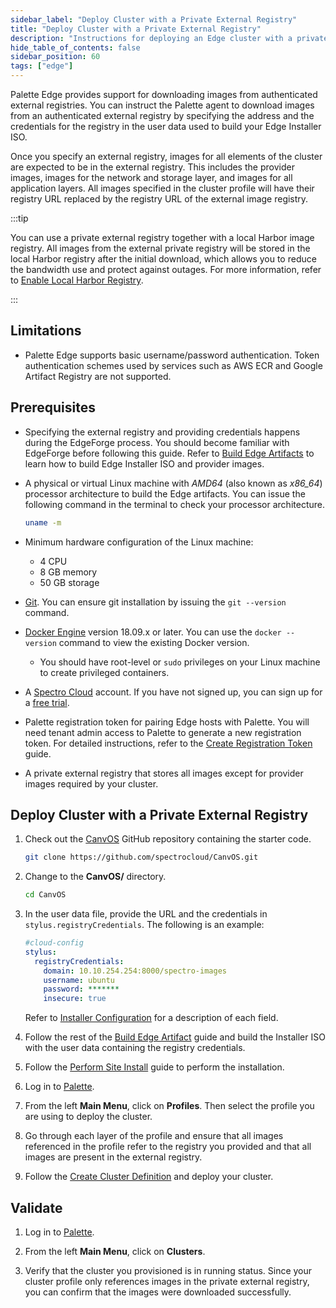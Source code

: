```yaml
---
sidebar_label: "Deploy Cluster with a Private External Registry"
title: "Deploy Cluster with a Private External Registry"
description: "Instructions for deploying an Edge cluster with a private external registry."
hide_table_of_contents: false
sidebar_position: 60
tags: ["edge"]
---
```


Palette Edge provides support for downloading images from authenticated external registries. You can instruct the
Palette agent to download images from an authenticated external registry by specifying the address and the credentials
for the registry in the user data used to build your Edge Installer ISO.

Once you specify an external registry, images for all elements of the cluster are expected to be in the external
registry. This includes the provider images, images for the network and storage layer, and images for all application
layers. All images specified in the cluster profile will have their registry URL replaced by the registry URL of the
external image registry.

:::tip

You can use a private external registry together with a local Harbor image registry. All images from the external
private registry will be stored in the local Harbor registry after the initial download, which allows you to reduce the
bandwidth use and protect against outages. For more information, refer to
[Enable Local Harbor Registry](./local-registry.md).

:::

## Limitations

- Palette Edge supports basic username/password authentication. Token authentication schemes used by services such as
  AWS ECR and Google Artifact Registry are not supported.

## Prerequisites

- Specifying the external registry and providing credentials happens during the EdgeForge process. You should become
  familiar with EdgeForge before following this guide. Refer to
  [Build Edge Artifacts](../../edgeforge-workflow/palette-canvos/palette-canvos.md) to learn how to build Edge Installer
  ISO and provider images.

- A physical or virtual Linux machine with _AMD64_ (also known as _x86_64_) processor architecture to build the Edge
  artifacts. You can issue the following command in the terminal to check your processor architecture.

  ```bash
  uname -m
  ```

- Minimum hardware configuration of the Linux machine:

  - 4 CPU
  - 8 GB memory
  - 50 GB storage

- [Git](https://cli.github.com/manual/installation). You can ensure git installation by issuing the `git --version`
  command.

- [Docker Engine](https://docs.docker.com/engine/install/) version 18.09.x or later. You can use the `docker --version`
  command to view the existing Docker version.
  
  - You should have root-level or `sudo` privileges on your Linux machine to
  create privileged containers.

- A [Spectro Cloud](https://console.spectrocloud.com) account. If you have not signed up, you can sign up for a
  [free trial](https://www.spectrocloud.com/free-tier/).

- Palette registration token for pairing Edge hosts with Palette. You will need tenant admin access to Palette to
  generate a new registration token. For detailed instructions, refer to the
  [Create Registration Token](/clusters/edge/site-deployment/site-installation/create-registration-token) guide.

- A private external registry that stores all images except for provider images required by your cluster.

## Deploy Cluster with a Private External Registry

1. Check out the [CanvOS](https://github.com/spectrocloud/CanvOS) GitHub repository containing the starter code.

   ```bash
   git clone https://github.com/spectrocloud/CanvOS.git
   ```

2. Change to the **CanvOS/** directory.

   ```bash
   cd CanvOS
   ```

3. In the user data file, provide the URL and the credentials in `stylus.registryCredentials`. The following is an
   example:

   ```yaml
   #cloud-config
   stylus:
     registryCredentials:
       domain: 10.10.254.254:8000/spectro-images
       username: ubuntu
       password: *******
       insecure: true
   ```

   Refer to [Installer Configuration](../../edge-configuration/installer-reference.md#external-registry) for a
   description of each field.

4. Follow the rest of the [Build Edge Artifact](../../edgeforge-workflow/palette-canvos/palette-canvos.md) guide and
   build the Installer ISO with the user data containing the registry credentials.

5. Follow the [Perform Site Install](../site-installation/site-installation.md) guide to perform the installation.

6. Log in to [Palette](https://console.spectrocloud.com).

7. From the left **Main Menu**, click on **Profiles**. Then select the profile you are using to deploy the cluster.

8. Go through each layer of the profile and ensure that all images referenced in the profile refer to the registry you
   provided and that all images are present in the external registry.

9. Follow the [Create Cluster Definition](../site-installation/cluster-deployment.md) and deploy your cluster.

## Validate

1. Log in to [Palette](https://console.spectrocloud.com).

2. From the left **Main Menu**, click on **Clusters**.

3. Verify that the cluster you provisioned is in running status. Since your cluster profile only references images in
   the private external registry, you can confirm that the images were downloaded successfully.
